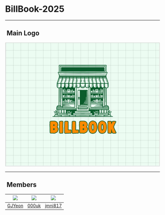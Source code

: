 # BillBook-2025  
---

## ​​ Main Logo
![main logo](logo.jpg)

---

## ​ Members
| [<img src="https://github.com/GJYeon.png" width="80">](https://github.com/GJYeon) | [<img src="https://github.com/000uk.png" width="80">](https://github.com/000uk) | [<img src="https://github.com/jmni817.png" width="80">](https://github.com/jmni817) |
|:---:|:---:|:---:|
| [GJYeon](https://github.com/GJYeon) | [000uk](https://github.com/000uk) | [jmni817](https://github.com/jmni817) |   